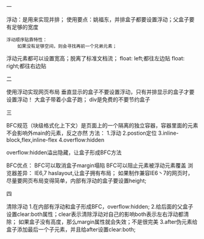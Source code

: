 一

浮动：是用来实现并排；
    使用要点：姚福东，并排盒子都要设置浮动；父盒子要有足够的宽度

    浮动顺序贴靠特性：
        如果没有足够空间，则会寻找再前一个兄弟元素；
浮动元素都可以设置宽高；脱离了标准文档流；
float: left;都往左边贴
float: right;都往右边贴

二

使用浮动实现网页布局
    垂直显示的盒子不要设置浮动，只有并排显示的盒子才要设置浮动！
    大盒子带着小盒子跑；
    div是免费的不要节约盒子

三

BFC规范（块级格式化上下文）是页面上的一个隔离的独立容器，容器里面的元素不会影响外main的元素，反之亦然
方法：
1.浮动
2.postion定位
3.inline-block,flex,inline-flex
4.overflow:hidden

overflow:hidden溢出隐藏，让盒子形成BFC方法

BFC优点：
    BFC可以取消盒子margin塌陷
    BFC可以阻止元素被浮动元素覆盖
浏览器差异：
    IE6,7 haslayout,让盒子拥有布局；
    如果制作兼容IE6丶7的网页时，尽量要网页布局变得简单，内部有浮动的盒子要设置height;

四

清除浮动
1.在内部有浮动和盒子形成BFC，overflow:hidden;
2.给后面的父盒子设置clear:both属性；clear表示清除浮动对自己的影响both表示左右浮动都清除；
如果盒子没有高度，那么margin属性就会失效；不是很完美
3.after伪元素给盒子添加最后一个子元素，并且给after设置clear:both;

